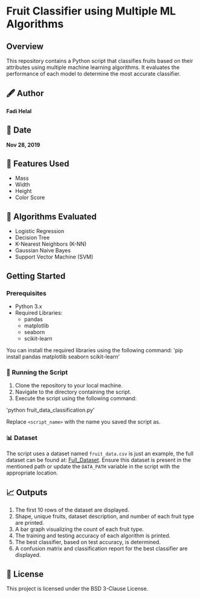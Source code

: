 # Fruit Classifier using Multiple ML Algorithms

## Overview
This repository contains a Python script that classifies fruits based on their attributes using multiple machine learning algorithms. It evaluates the performance of each model to determine the most accurate classifier. 

## 🖋 Author
**Fadi Helal**

## 📅 Date
**Nov 28, 2019**

## 🍎 Features Used
- Mass
- Width
- Height
- Color Score

## 🤖 Algorithms Evaluated
- Logistic Regression
- Decision Tree
- K-Nearest Neighbors (K-NN)
- Gaussian Naive Bayes
- Support Vector Machine (SVM)

## Getting Started

### Prerequisites
- Python 3.x
- Required Libraries:
  - pandas
  - matplotlib
  - seaborn
  - scikit-learn

You can install the required libraries using the following command:
'pip install pandas matplotlib seaborn scikit-learn'

### 🏃 Running the Script
1. Clone the repository to your local machine.
2. Navigate to the directory containing the script.
3. Execute the script using the following command:

'python fruit_data_classification.py'

Replace `<script_name>` with the name you saved the script as.

### 📊 Dataset
The script uses a dataset named `fruit_data.csv` is just an example, the full dataset can be found at:  [Full_Dataset](https://www.kaggle.com/datasets/moltean/fruits). Ensure this dataset is present in the mentioned path or update the `DATA_PATH` variable in the script with the appropriate location.

## 📈 Outputs
1. The first 10 rows of the dataset are displayed.
2. Shape, unique fruits, dataset description, and number of each fruit type are printed.
3. A bar graph visualizing the count of each fruit type.
4. The training and testing accuracy of each algorithm is printed.
5. The best classifier, based on test accuracy, is determined.
6. A confusion matrix and classification report for the best classifier are displayed.

## 📄 License
This project is licensed under the BSD 3-Clause License.
